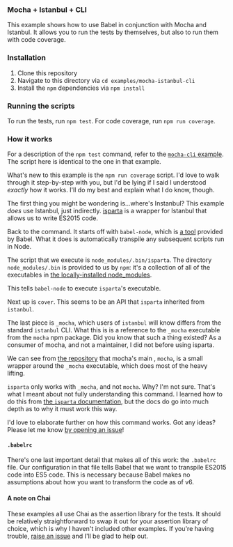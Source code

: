 ### Mocha + Istanbul + CLI

This example shows how to use Babel in conjunction with Mocha and Istanbul. It
allows you to run the tests by themselves, but also to run them with code
coverage.

### Installation

1. Clone this repository
2. Navigate to this directory via `cd examples/mocha-istanbul-cli`
3. Install the `npm` dependencies via `npm install`

### Running the scripts

To run the tests, run `npm test`. For code coverage, run `npm run coverage`.

### How it works

For a description of the `npm test` command, refer to the
[`mocha-cli` example](../mocha-cli#how-it-works). The script here is identical
to the one in that example.

What's new to this example is the `npm run coverage` script. I'd love to
walk through it step-by-step with you, but I'd be lying if I said I understood
*exactly* how it works. I'll do my best and explain what I do know, though.

The first thing you might be wondering is...where's Instanbul? This example
*does* use Istanbul, just indirectly.
[isparta](https://github.com/douglasduteil/isparta) is a wrapper for Istanbul
that allows us to write ES2015 code.

Back to the command. It starts off with `babel-node`, which is
[a tool](http://babeljs.io/docs/usage/cli/#babel-node) provided by Babel. What
it does is automatically transpile any subsequent scripts run in Node.

The script that we execute is `node_modules/.bin/isparta`. The directory
`node_modules/.bin` is provided to us by `npm`: it's a collection of all of the
executables in [the locally-installed node_modules](https://docs.npmjs.com/files/folders#executables).

This tells `babel-node` to execute `isparta`'s executable.

Next up is `cover`. This seems to be an API that `isparta` inherited from
`istanbul`.

The last piece is `_mocha`, which users of `istanbul` will know differs from
the standard `istanbul` CLI. What this is is a reference to the `_mocha`
executable from the `mocha` npm package. Did you know that such a thing
existed? As a consumer of mocha, and not a maintainer, I did not before
using isparta.

We can see from [the repository](https://github.com/mochajs/mocha/tree/d811eb9614e5b459dabb4f2496e69f961decec90/bin)
that mocha's main , `mocha`, is a small wrapper around the `_mocha` executable,
which does most of the heavy lifting.

`isparta` only works with `_mocha`, and not `mocha`. Why? I'm not sure. That's
what I meant about not fully understanding this command. I learned how to do
this from
[the `isparta` documentation](https://github.com/douglasduteil/isparta#usage),
but the docs do go into much depth as to why it must work this way.

I'd love to elaborate further on how this command works. Got any ideas? Please
let me know
[by opening an issue](https://github.com/jmeas/testing-with-babel/issues/new)!

#### `.babelrc`

There's one last important detail that makes all of this work: the `.babelrc`
file. Our configuration in that file tells Babel that we want to transpile
ES2015 code into ES5 code. This is necessary because Babel makes no assumptions
about how you want to transform the code as of v6.

#### A note on Chai

These examples all use Chai as the assertion library for the tests. It should be
relatively straightforward to swap it out for your assertion library of choice,
which is why I haven't included other examples. If you're having trouble,
[raise an issue](https://github.com/jmeas/testing-with-babel/issues) and I'll be
glad to help out.
